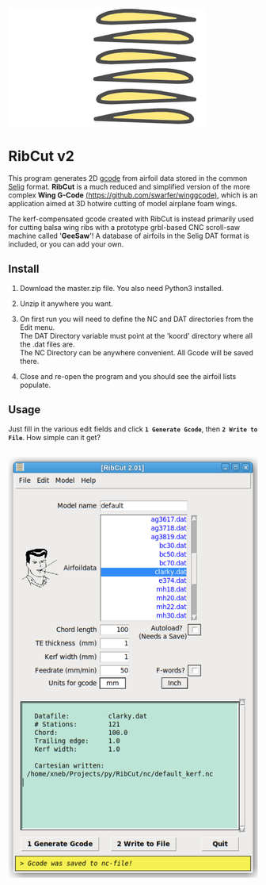 ![ribcut-ikon-400x240](./img/ribcut-ikon-400x240.png)


RibCut v2
===

This program generates 2D [gcode](http://en.wikipedia.org/wiki/Gcode) from airfoil data stored in the common [Selig](http://openvsp.org/wiki/doku.php?id=airfoilexport#:~:text=Bezier%20*.bz%20format.-,Selig%20Format,-The%20Selig%20airfoil) format. **RibCut** is a much reduced and simplified version of the more complex **Wing G-Code** [(https://github.com/swarfer/winggcode)](https://github.com/swarfer/winggcode), which is an application aimed at 3D hotwire cutting of model airplane foam wings.

The kerf-compensated gcode created with RibCut is instead primarily used for cutting balsa wing ribs with a prototype grbl-based CNC scroll-saw machine called '**GeeSaw**'! A database of airfoils in the Selig DAT format is included, or you can add your own.

## Install

1. Download the master.zip file. You also need Python3 installed.

1. Unzip it anywhere you want.

1. On first run you will need to define the NC and DAT directories from the Edit menu.<br/>
  The DAT Directory variable must point at the 'koord' directory where all the .dat files are.<br/>
  The NC Directory can be anywhere convenient.  All Gcode will be saved there.

1. Close and re-open the program and you should see the airfoil lists populate.

## Usage

Just fill in the various edit fields and click **`1 Generate Gcode`**, then **`2 Write to File`**. How simple can it get?
<br/>
<br/>



![ribcut](img/ribcut.png)

